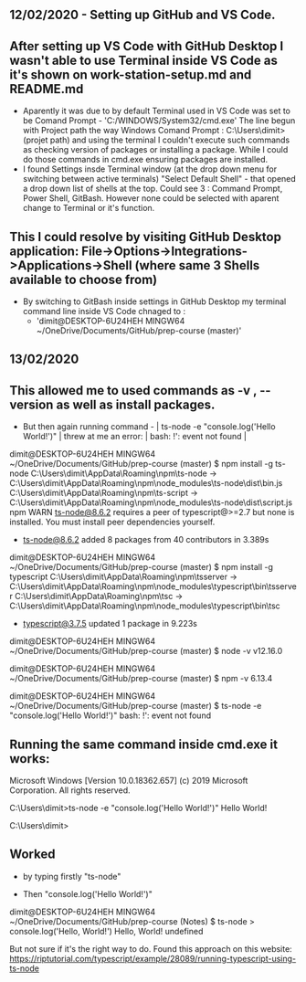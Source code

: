 ## 12/02/2020 - Setting up GitHub and VS Code.

## After setting up VS Code with GitHub Desktop I wasn't able to use Terminal inside VS Code as it's shown on work-station-setup.md and README.md
 - Aparently it was due to by default Terminal used in VS Code was set to be Comand Prompt -  'C:/WINDOWS/System32/cmd.exe' 
 The line begun with Project path the way Windows Comand Prompt : C:\Users\dimit>(projet path) and using the terminal I couldn't execute such commands as checking version of packages or installing a package. While I could do those commands in cmd.exe ensuring packages are installed.
 - I found Settings insde Terminal window (at the drop down menu for switching between active terminals) "Select Default Shell" - that opened a drop down list of shells at the top. Could see 3 : Command Prompt, Power Shell, GitBash. However none could be selected with aparent change to Terminal or it's function.

##  This I could resolve by visiting GitHub Desktop application: File->Options->Integrations->Applications->Shell (where same 3 Shells available to choose from)
- By switching to GitBash inside settings in GitHub Desktop my terminal command line inside VS Code chnaged to :
    - 'dimit@DESKTOP-6U24HEH MINGW64 ~/OneDrive/Documents/GitHub/prep-course (master)'

## 13/02/2020
## This allowed me to used commands as -v , --version as well as install packages. 
 - But then again running command - | ts-node -e "console.log('Hello World!')" | threw at me an error: | bash: !': event not found |
 

dimit@DESKTOP-6U24HEH MINGW64 ~/OneDrive/Documents/GitHub/prep-course (master)
$ npm install -g ts-node
C:\Users\dimit\AppData\Roaming\npm\ts-node -> C:\Users\dimit\AppData\Roaming\npm\node_modules\ts-node\dist\bin.js
C:\Users\dimit\AppData\Roaming\npm\ts-script -> C:\Users\dimit\AppData\Roaming\npm\node_modules\ts-node\dist\script.js
npm WARN ts-node@8.6.2 requires a peer of typescript@>=2.7 but none is installed. You must install peer dependencies yourself.

+ ts-node@8.6.2
added 8 packages from 40 contributors in 3.389s

dimit@DESKTOP-6U24HEH MINGW64 ~/OneDrive/Documents/GitHub/prep-course (master)
$ npm install -g typescript
C:\Users\dimit\AppData\Roaming\npm\tsserver -> C:\Users\dimit\AppData\Roaming\npm\node_modules\typescript\bin\tsserver
C:\Users\dimit\AppData\Roaming\npm\tsc -> C:\Users\dimit\AppData\Roaming\npm\node_modules\typescript\bin\tsc
+ typescript@3.7.5
updated 1 package in 9.223s

dimit@DESKTOP-6U24HEH MINGW64 ~/OneDrive/Documents/GitHub/prep-course (master)
$ node -v
v12.16.0

dimit@DESKTOP-6U24HEH MINGW64 ~/OneDrive/Documents/GitHub/prep-course (master)
$ npm -v
6.13.4

dimit@DESKTOP-6U24HEH MINGW64 ~/OneDrive/Documents/GitHub/prep-course (master)
$ ts-node -e "console.log('Hello World!')"
bash: !': event not found

## Running the same command inside cmd.exe it works:

Microsoft Windows [Version 10.0.18362.657]
(c) 2019 Microsoft Corporation. All rights reserved.

C:\Users\dimit>ts-node -e "console.log('Hello World!')"
Hello World!

C:\Users\dimit>

## Worked
- by typing firstly "ts-node"

- Then "console.log('Hello World!')"

dimit@DESKTOP-6U24HEH MINGW64 ~/OneDrive/Documents/GitHub/prep-course (Notes)
$ ts-node
    > console.log('Hello, World!')
    Hello, World!
    undefined

But not sure if it's the right way to do. Found this approach on this website: https://riptutorial.com/typescript/example/28089/running-typescript-using-ts-node
